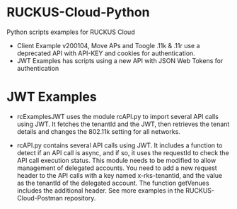 # RUCKUS-Cloud-Python
Python scripts examples for RUCKUS Cloud

- Client Example v200104, Move APs and Toogle .11k & .11r use a deprecated API with API-KEY and cookies for authentication.
- JWT Examples has scripts using a new API with JSON Web Tokens for authentication

# JWT Examples
- rcExamplesJWT uses the module rcAPI.py to import several API calls using JWT.
It fetches the tenantId and the JWT, then retrieves the tenant details and changes the 802.11k setting for all networks.

- rcAPI.py contains several API calls using JWT. It includes a function to detect if an API call is async, and if so, it uses the requestId to check the API call execution status.
This module needs to be modified to allow management of delegated accounts. You need to add a new request header to the API calls with a key named x-rks-tenantid, and the value as the tenantId of the delegated account. The function getVenues includes the additional header. See more examples in the RUCKUS-Cloud-Postman repository.
